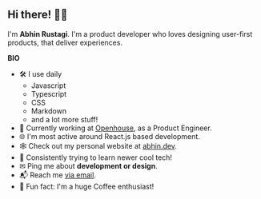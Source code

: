 ## Hi there! 🙋‍♂️

I'm **Abhin Rustagi**. I'm a product developer who loves designing user-first products, that deliver experiences.

**BIO**

- 🛠 I use daily
  - Javascript
  - Typescript
  - CSS
  - Markdown
  - and a lot more stuff!
- 🏢 Currently working at [Openhouse](https://www.openhouse.study/), as a Product Engineer.
- 🌐 I'm most active around React.js based development.
- 🕸 Check out my personal website at [abhin.dev](https://www.abhin.dev/).
- 🏫 Consistently trying to learn newer cool tech!
- ✉ Ping me about **development or design**.
- 📬 Reach me [via email](mailto:hi@abhinrustagi.xyz).
- 🎈 Fun fact: I'm a huge Coffee enthusiast!
